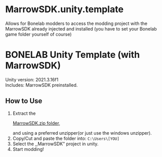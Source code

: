 # MarrowSDK.unity.template
Allows for Bonelab modders to access the modding project with the MarrowSDK already injected and installed (you have to set your Bonelab game folder yourself of course)

# BONELAB Unity Template (with MarrowSDK)

   Unity version: 2021.3.16f1  
   Includes: MarrowSDK preinstalled.

  ## How to Use
1. Extract the<!DOCTYPE html><html><body><p><a href="https://github.com/Braindead73German/MarrowSDK.unity.template/releases/tag/v.6.0">MarrowSDK.zip folder,</a></p></body></html>
 and using a preferred unzipper(or just use the windows unzipper).
2. Copy/Cut and paste the folder into:
`C:\Users\[YOU]`
3. Select the ,,MarrowSDK" project in unity.
4. Start modding!
